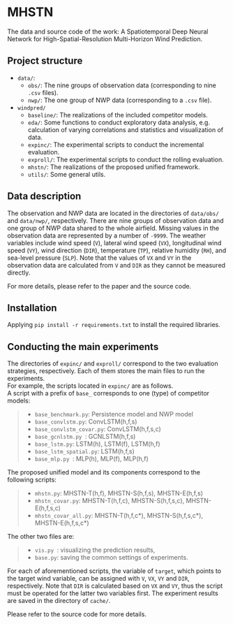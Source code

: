 # MHSTN

The data and source code of the work: A Spatiotemporal Deep Neural Network for High-Spatial-Resolution Multi-Horizon Wind Prediction.

## Project structure

- `data/`:
	- `obs/`: The nine groups of observation data (corresponding to nine `.csv` files). 
	- `nwp/`: The one group of NWP data (corresponding to a `.csv` file).
- `windpred/`
	- `baseline/`: The realizations of the included competitor models. 
	- `eda/`: Some functions to conduct exploratory data analysis, e.g. calculation of varying correlations and statistics and visualization of data. 
	- `expinc/`: The experimental scripts to conduct the incremental evaluation. 
	- `exproll/`: The experimental scripts to conduct the rolling evaluation. 
	- `mhstn/`: The realizations of the proposed unified framework.
	- `utils/`: Some general utils.

## Data description

The observation and NWP data are located in the directories of `data/obs/` and `data/nwp/`, respectively. There are nine groups of observation data and one group of NWP data shared to the whole airfield.  Missing values in the observation data are represented by a number of `-9999`. The weather variables include wind speed (`V`), lateral wind speed (`VX`), longitudinal wind speed (`VY`), wind direction (`DIR`), temperature (`TP`), relative humidity (`RH`), and sea-level pressure (`SLP`). Note that the values of `VX` and `VY` in the observation data are calculated from `V` and `DIR` as they cannot be measured directly. 

For more details, please refer to the paper and the source code.

## Installation

Applying `pip install -r requirements.txt` to install the required libraries.

## Conducting the main experiments

The directories of `expinc/` and `exproll/` correspond to the two evaluation strategies, respectively. Each of them stores the main files to run the experiments.   
For example, the scripts located in `expinc/` are as follows.  
A script with a prefix of `base_` corresponds to one (type) of competitor models:
>- `base_benchmark.py`: Persistence model and NWP model
>- `base_convlstm.py`: ConvLSTM(h,f,s)
>- `base_convlstm_covar.py`: ConvLSTM(h,f,s,c)
>- `base_gcnlstm.py `: GCNLSTM(h,f,s)
>- `base_lstm.py`: LSTM(h), LSTM(f), LSTM(h,f)  
>- `base_lstm_spatial.py`: LSTM(h,f,s)
>- `base_mlp.py `: MLP(h), MLP(f), MLP(h,f)

The proposed unified model and its components correspond to the following scripts:
>- `mhstn.py`: MHSTN-T(h,f), MHSTN-S(h,f,s), MHSTN-E(h,f,s)
>- `mhstn_covar.py`: MHSTN-T(h,f,c), MHSTN-S(h,f,s,c), MHSTN-E(h,f,s,c)
>- `mhstn_covar_all.py`: MHSTN-T(h,f,c\*), MHSTN-S(h,f,s,c\*), MHSTN-E(h,f,s,c\*)  

The other two files are:
>- `vis.py `: visualizing the prediction results, 
>- `base.py`: saving the common settings of experiments.

For each of aforementioned scripts, the variable of `target`, which points to the target wind variable, can be assigned with `V`, `VX`, `VY` and `DIR`, respectively. Note that `DIR` is calculated based on `VX` and `VY`, thus the script must be operated for the latter two variables first. The experiment results are saved in the directory of `cache/`.

Please refer to the source code for more details.
